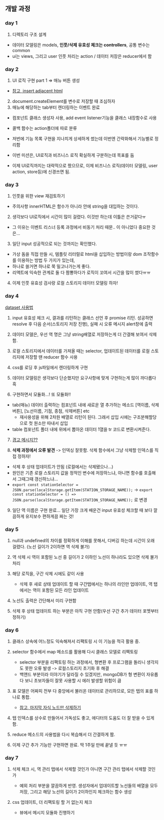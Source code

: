 ## 개발 과정

### day 1
1. 디렉토리 구조 설계
- 데이터 모델링은 models, **인풋/삭제 유효성 체크는 controllers**, 공통 변수는 common
- ui는 views, 그리고 user 인풋 처리는 action / 데이터 저장은 reducer에서 함

### day 2
1. UI 로직 구현 part 1 => 매뉴 버튼 생성
- [참고, insert adjacent html](https://developer.mozilla.org/ko/docs/Web/API/Element/insertAdjacentHTML)

2. document.createElement를 변수로 저장할 때 조심하자
3. 매뉴에 해당하는 tab부터 렌더링하는 이벤트 완료
- 컴포넌트 클래스 생성자 사용, add event listener기능을 클래스 내장함수로 사용
- 콜백 함수는 action폴더에 따로 분류

- 저번에 기능 목록 구현을 지나치게 상세하게 썼는데 이번엔 간략화해서 기능별로 정리함
- 이번 미션은, UI로직과 비즈니스 로직 확실하게 구분하는데 목표를 둠
- 이제 UI로직까지는 대략적으로 짰으므로, 이제 비즈니스 로직(데이터 모델링, user action, store등)에 신경쓰면 됨.

### day 3
1. 인풋을 위한 view 재검토하기
- 주의사항 innerHTML은 함수가 아니라 안에 string을 대입하는 것이다.

2. 생각보다 UI로직에서 시간이 많이 걸렸다. 이것만 하는데 이틀은 쓴거같다ㅠ
- 그 이유는 이벤트 리스너 등록 과정에서 비동기 처리 때문.. 이 아니었다 중요한 것은...

3. 일단 input 성공적으로 되는 것까지는 확인했다.
- 가상 돔을 직접 만들 시, 템플릿 리터럴로 html을 삽입하는 방법이랑 dom 조작함수를 이용하는 방법 두 가지가 있는데,
- 하나로 쓸거면 하나로 쭉 밀고나가는게 좋다.
- 리액트에 익숙한 관계로 둘 다 짬뽕하다가 로직이 꼬여서 시간을 많이 썼다ㅠㅠ

4. 이제 인풋 유효성 검사랑 로컬 스토리지 데이터 모델링 하자!

### day 4
[dataset 사용법](https://javascript.info/dom-attributes-and-properties#non-standard-attributes-dataset)

1. input 유효성 체크 시, 결과를 리턴하는 클래스 선언 후 promise 리턴. 성공하면 resolve 후 다음 순서(스토리지 저장 진행),
   실패 시 오류 메시지 alert창에 출력

2. 데이터 모델은, 우선 역 명은 그냥 string배열로 저장하는게 더 간결해 보여서 삭제함.

3. 로컬 스토리지에서 데이터를 가져올 때는 selector, 업데이트된 데이터를 로컬 스토리지에 저장할 땐 reducer 함수 사용

4. css를 로딩 후 js파일에서 렌더링하게 구현

5. 데이터 모델링은 생각보다 단순했지만 요구사항에 맞게 구현하는게 많이 까다롭다 흑

6. 구현하면서 모듈화...! 또 모듈화!!
- tab(매뉴) 데이터 출력하는 컴포넌트 내에 새로운 열 추가하는 메소드 [역이름, 삭제버튼], [노선이름, 기점, 종점, 삭제버튼] etc
    - 재사용성을 위해 2차원 배열로 리턴이 된다. 그래서 삽입 시에는 구조분해할당으로 첫 원소만 따내서 삽입
- table 컴포넌트 폴더 내에 위에서 뽑아온 데이터 1열을 tr 코드로 변환시켜준다.

7. [경고 메시지??](https://stackoverflow.com/questions/51094117/dependency-cycle-detected-import-no-cycle)

8. **삭제 과정에서 오류 발견** -> 인덱싱 잘못함. 삭제 함수에서 그냥 삭제할 인덱스를 직접 정하자!
- 삭제 후 상태 업데이트가 안됨 (로컬에서는 삭제됐으나...)
- 원인은 기존 로컬 스토리지 값을 정적인 변수에 저장하느냐, 아니면 함수를 호출해서 그때그때 갱신하느냐...
- `export const stationSelector = JSON.parse(localStorage.getItem(STATION_STORAGE_NAME));` ->
  `export const stationSelector = () => JSON.parse(localStorage.getItem(STATION_STORAGE_NAME));` 로 변경

9. 일단 역 이름은 구현 완료... 일단 가장 크게 배운건 input 유효성 체크할 때 보다 깔끔하게 유지보수 편하게끔 짜는 것!


### day 5

1. null과 undefined의 차이를 정확하게 이해를 못해서, 디버깅 하는데 시간이 오래 걸렸다. (노선 길이가 2이하면 역 삭제 불가)
2. 역 삭제 시 역이 포함된 노선 중 길이가 2 이하인 노선이 하나라도 있으면 삭제 불가 처리
3. 해당 로직을, 구간 삭제 시에도 같이 사용
    - 삭제 후 새로 상태 업데이트 할 때 구간탭에서는 하나의 라인만 업데이트, 역 탭에서는 역이 포함된 모든 라인 업데이트

4. 노선도 출력은 간단해서 미리 구현함
5. 삭제 후 상태 업데이트 하는 부분은 아직 구현 안함(우선 구간 추가 데이터 포멧부터 정하기)


### day 6

1. 클래스 상속에 어느정도 익숙해져서 리팩토링 시 이 기능을 적극 활용 중.
2. selector 함수에서 map 메소드를 활용해 다시 클래스 모델로 리팩토링
    - selector 부분을 리팩토링 하는 과정에서, 형변환 후 프로그램을 돌리니 생각지도 못한 오류 발생 -> 로컬스토리지 초기화 후 해결
    - 백앤드 부분이라 이야기가 달라질 수 있겠지만, mongoDB가 형 변환이 자유롭다 보니 초보자들이 잘못 사용할 시 에러 발생할 위험이 큼

3. 표 모델은 어짜피 전부 다 중앙에서 불러온 데이터로 관리하므로, 모든 탭의 표를 하나로 통합.
    - [참고, 마지막 자식 노드만 삭제하기](https://stackoverflow.com/questions/34193751/js-remove-last-child/34193883)
4. 탭 인덱스를 상수로 만들어서 가독성도 좋고, 에디터의 도움도 더 잘 받을 수 있게 함.
5. reduce 메소드의 사용법을 다시 복습해서 더 간결하게 짬.
6. 이제 구간 추가 기능만 구현하면 완료. 딱 1주일 만에 끝낼 듯 ㅠㅠ

### day 7
1. 삭제 체크 시, 역 관리 탭에서 삭제할 것인가 아니면 구간 관리 탭에서 삭제할 것인가
    - 예외 처리 부분을 깔끔하게 반영. 생성자에서 업데이트할 노선들의 배열을 모두 저장, 그리고 해당 노선의 길이가 2이하인지 체크하는 함수 생성

2. css 업데이트, 더 리팩토링 할 거 없는지 체크
    - 뷰에서 메시지 모듈화 진행하기